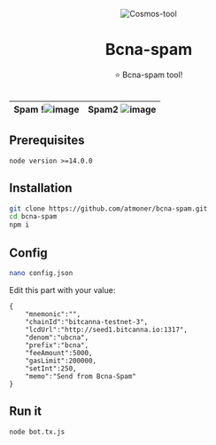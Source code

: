 <p align="center"> 
  <img src="https://i.imgur.com/B6jaa8C.png" alt="Cosmos-tool"> 
</p>
<h1 align="center">
    Bcna-spam
</h1>
 

<p align="center">
⭐ Bcna-spam tool!<br /><br />
</p>

|Spam !![image](https://user-images.githubusercontent.com/1071490/122655846-52617780-d145-11eb-8719-72d7097c317f.png)|Spam2 ![image](https://user-images.githubusercontent.com/1071490/122655874-8a68ba80-d145-11eb-9fb7-be7d8ccc7a2a.png) |
|--|--|
 





## Prerequisites

```node version >=14.0.0```

## Installation

```sh
git clone https://github.com/atmoner/bcna-spam.git
cd bcna-spam
npm i
```
## Config
```sh
nano config.json
```
Edit this part with your value:  
```
{
	"mnemonic":"",
	"chainId":"bitcanna-testnet-3", 
	"lcdUrl":"http://seed1.bitcanna.io:1317",
	"denom":"ubcna",
	"prefix":"bcna",
	"feeAmount":5000,
	"gasLimit":200000,
	"setInt":250,
	"memo":"Send from Bcna-Spam"
}
```  


## Run it 
```
node bot.tx.js
```

